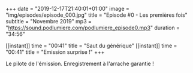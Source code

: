 +++
date = "2019-12-17T21:40:01+01:00"
image = "img/episodes/episode_000.jpg"
title = "Episode #0 - Les premières fois"
subtitle = "Novembre 2019"
mp3 = "https://sound.podlumiere.com/podlumiere_episode0.mp3"
duration = "34:56"

[[instant]]
    time = "00:41"
    title = "Saut du générique"
[[instant]]
    time = "00:41"
    title = "Emission surprise !"
+++

Le pilote de l'émission. Enregistrement à l'arrache garantie !